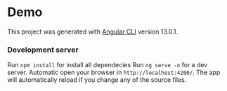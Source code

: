# Demo

This project was generated with [Angular CLI](https://github.com/angular/angular-cli) version 13.0.1.

### Development server
Run `npm install` for install all dependecies
Run `ng serve -o` for a dev server. Automatic open your browser in `http://localhost:4200/`. 
The app will automatically reload if you change any of the source files.
